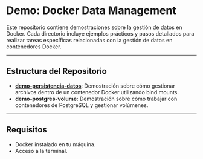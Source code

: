 # Demo: Docker Data Management

Este repositorio contiene demostraciones sobre la gestión de datos en Docker. Cada directorio incluye ejemplos prácticos y pasos detallados para realizar tareas específicas relacionadas con la gestión de datos en contenedores Docker.

---

## Estructura del Repositorio

- [**demo-persistencia-datos**](https://github.com/samuelrojasm/demo-docker-data-management/tree/main/data-management/persistencia-datos): Demostración sobre cómo gestionar archivos dentro de un contenedor Docker utilizando bind mounts.
- **demo-postgres-volume**: Demostración sobre cómo trabajar con contenedores de PostgreSQL y gestionar volúmenes.

---

## Requisitos

- Docker instalado en tu máquina.
- Acceso a la terminal.
